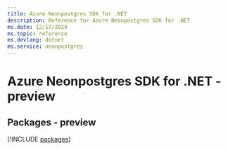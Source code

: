 ```yaml
---
title: Azure Neonpostgres SDK for .NET
description: Reference for Azure Neonpostgres SDK for .NET
ms.date: 12/17/2024
ms.topic: reference
ms.devlang: dotnet
ms.service: neonpostgres
---
```

# Azure Neonpostgres SDK for .NET - preview
## Packages - preview
[!INCLUDE [packages](neonpostgres-index.md)]